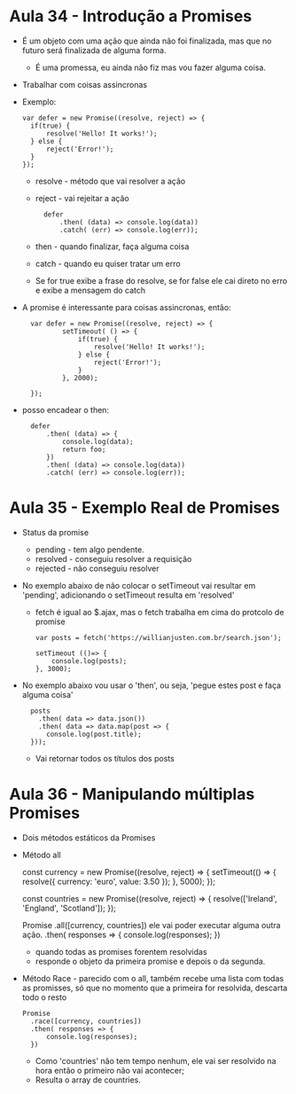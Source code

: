 # Aula 34 -  Introdução a Promises

* É um objeto com uma ação que ainda não foi finalizada, mas que no futuro será finalizada de alguma forma.
    - É uma promessa, eu ainda não fiz mas vou fazer alguma coisa.

* Trabalhar com coisas assincronas

* Exemplo:

      var defer = new Promise((resolve, reject) => { 
        if(true) {
            resolve('Hello! It works!');
        } else {
            reject('Error!');
        }
      });

    - resolve - método que vai resolver a ação
    - reject - vai rejeitar a ação
    
            defer
                .then( (data) => console.log(data))
                .catch( (err) => console.log(err));

    - then - quando finalizar, faça alguma coisa
    - catch - quando eu quiser tratar um erro

    - Se for true exibe a frase do resolve, se for false ele cai direto no erro e exibe a mensagem do catch

* A promise é interessante para coisas assincronas, então:

        var defer = new Promise((resolve, reject) => { 
                setTimeout( () => {
                    if(true) {
                        resolve('Hello! It works!');
                    } else {
                        reject('Error!');
                    }
                }, 2000);
                
        });


* posso encadear o then:

        defer
            .then( (data) => {
                console.log(data);
                return foo;
            })
            .then( (data) => console.log(data))
            .catch( (err) => console.log(err));




# Aula 35 - Exemplo Real de Promises

* Status da promise
    - pending - tem algo pendente.
    - resolved - conseguiu resolver a requisição
    - rejected - não conseguiu resolver

* No exemplo abaixo de não colocar o setTimeout vai resultar em 'pending', adicionando o setTimeout resulta em 'resolved'
  - fetch é igual ao $.ajax, mas o fetch trabalha em cima do protcolo de promise

        var posts = fetch('https://willianjusten.com.br/search.json');

        setTimeout (()=> {
            console.log(posts);
        }, 3000);

* No exemplo abaixo vou usar o 'then', ou seja, 'pegue estes post e faça alguma coisa'

        posts
          .then( data => data.json())
          .then( data => data.map(post => {
            console.log(post.title);
        }));

    - Vai retornar todos os títulos dos posts


# Aula 36 - Manipulando múltiplas Promises

* Dois métodos estáticos da Promises

 - Método all

      const currency = new Promise((resolve, reject) => {
        setTimeout(() => {
            resolve({ currency: 'euro', value: 3.50 });
        }, 5000);
      });

      const countries = new Promise((resolve, reject) => {
        resolve(['Ireland', 'England', 'Scotland']);
      });

      Promise
        .all([currency, countries]) ele vai poder executar alguma outra ação.
        .then( responses => {
            console.log(responses);
        })

    - quando todas as promises forentem resolvidas 
    - responde o objeto da primeira promise e depois o da segunda.

* Método Race - parecido com o all, também recebe uma lista com todas as promisses, só que no momento que a primeira for resolvida, descarta todo o resto

      Promise
        .race([currency, countries]) 
        .then( responses => {
            console.log(responses);
        })

    - Como 'countries' não tem tempo nenhum, ele vai ser resolvido na hora então o primeiro não vai acontecer;
    - Resulta o array de countries.